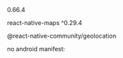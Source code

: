 <!-- RN VERSION -->
0.66.4
<!-- PACKAGES -->
<!-- MAPA -->
react-native-maps ^0.29.4

<!-- LOCALIZAÇÃO -->
@react-native-community/geolocation
<!-- PERMISSÃO -->
no android manifest:
<uses-permission android:name="android.permission.ACCESS_FINE_LOCATION" />
